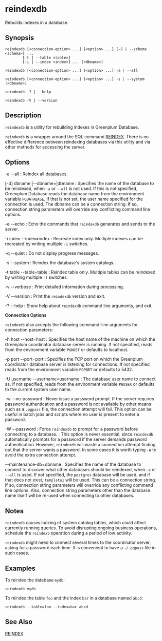 # reindexdb 

Rebuilds indexes in a database.

## <a id="section2"></a>Synopsis 

``` {#client_util_synopsis}
reindexdb [<connection-option> ...] [<option> ...] [-S | --schema <schema>] ...
        [-t | --table <table>] 
        [-i | --index <index>] ... [<dbname>]

reindexdb [<connection-option> ...] [<option> ...] -a | --all

reindexdb [<connection-option> ...] [<option> ...] -s | --system [<dbname>]

reindexdb -? | --help

reindexdb -V | --version
```

## <a id="section3"></a>Description 

`reindexdb` is a utility for rebuilding indexes in Greenplum Database.

`reindexdb` is a wrapper around the SQL command [REINDEX](../../ref_guide/sql_commands/REINDEX.html). There is no effective difference between reindexing databases via this utility and via other methods for accessing the server.

## <a id="section4"></a>Options 

-a
--all
:   Reindex all databases.

\[-d\] dbname
\[--dbname=\]dbname
:   Specifies the name of the database to be reindexed, when `-a` or `--all` is not used. If this is not specified, Greenplum Database reads the database name from the environment variable `PGDATABASE`. If that is not set, the user name specified for the connection is used. The dbname can be a connection string. If so, connection string parameters will override any conflicting command line options.

-e
--echo
:   Echo the commands that `reindexdb` generates and sends to the server.

-i index
--index=index
:   Recreate index only. Multiple indexes can be recreated by writing multiple `-i` switches.

-q
--quiet
:   Do not display progress messages.

-s
--system
:   Reindex the database's system catalogs.

-t table
--table=table
:   Reindex table only. Multiple tables can be reindexed by writing multiple `-t` switches.

-v
--verbose
:   Print detailed information during processing.

-V
--version
:   Print the `reindexdb` version and exit.

-?
--help
:   Show help about `reindexdb` command line arguments, and exit.

**Connection Options**

`reindexdb` also accepts the following command-line arguments for connection parameters:

-h host
--host=host
:   Specifies the host name of the machine on which the Greenplum coordinator database server is running. If not specified, reads from the environment variable `PGHOST` or defaults to localhost.

-p port
--port=port
:   Specifies the TCP port on which the Greenplum coordinator database server is listening for connections. If not specified, reads from the environment variable `PGPORT` or defaults to 5432.

-U username
--username=username
:   The database user name to connect as. If not specified, reads from the environment variable `PGUSER` or defaults to the current system user name.

-w
--no-password
:   Never issue a password prompt. If the server requires password authentication and a password is not available by other means such as a `.pgpass` file, the connection attempt will fail. This option can be useful in batch jobs and scripts where no user is present to enter a password.

-W
--password
:   Force `reindexdb` to prompt for a password before connecting to a database.
:   This option is never essential, since `reindexdb` automatically prompts for a password if the server demands password authentication. However, `reindexdb` will waste a connection attempt finding out that the server wants a password. In some cases it is worth typing `-W` to avoid the extra connection attempt.

--maintenance-db=dbname
:   Specifies the name of the database to connect to discover what other databases should be reindexed, when `-a` or `--all` is used. If not specified, the `postgres` database will be used, and if that does not exist, `template1` will be used. This can be a connection string. If so, connection string parameters will override any conflicting command line options. Also, connection string parameters other than the database name itself will be re-used when connecting to other databases.

## <a id="section6"></a>Notes 

`reindexdb` causes locking of system catalog tables, which could affect currently running queries. To avoid disrupting ongoing business operations, schedule the `reindexb` operation during a period of low activity.

`reindexdb` might need to connect several times to the coordinator server, asking for a password each time. It is convenient to have a `~/.pgpass` file in such cases.

## <a id="section7"></a>Examples 

To reindex the database `mydb`:

```
reindexdb mydb
```

To reindex the table `foo` and the index `bar` in a database named `abcd`:

```
reindexdb --table=foo --index=bar abcd
```

## <a id="section8"></a>See Also 

[REINDEX](../../ref_guide/sql_commands/REINDEX.html)

